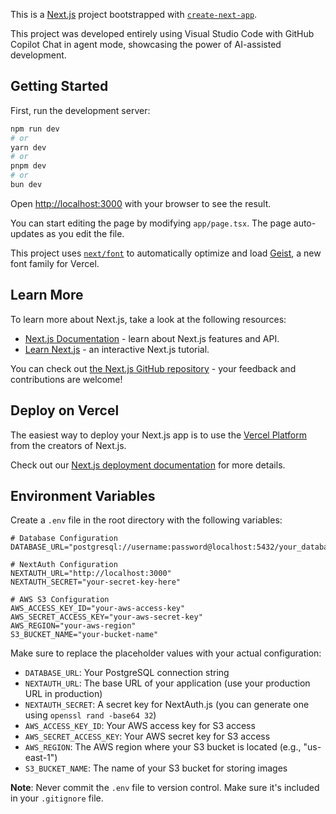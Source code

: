 This is a [Next.js](https://nextjs.org) project bootstrapped with [`create-next-app`](https://nextjs.org/docs/app/api-reference/cli/create-next-app).

This project was developed entirely using Visual Studio Code with GitHub Copilot Chat in agent mode, showcasing the power of AI-assisted development.

## Getting Started

First, run the development server:

```bash
npm run dev
# or
yarn dev
# or
pnpm dev
# or
bun dev
```

Open [http://localhost:3000](http://localhost:3000) with your browser to see the result.

You can start editing the page by modifying `app/page.tsx`. The page auto-updates as you edit the file.

This project uses [`next/font`](https://nextjs.org/docs/app/building-your-application/optimizing/fonts) to automatically optimize and load [Geist](https://vercel.com/font), a new font family for Vercel.

## Learn More

To learn more about Next.js, take a look at the following resources:

- [Next.js Documentation](https://nextjs.org/docs) - learn about Next.js features and API.
- [Learn Next.js](https://nextjs.org/learn) - an interactive Next.js tutorial.

You can check out [the Next.js GitHub repository](https://github.com/vercel/next.js) - your feedback and contributions are welcome!

## Deploy on Vercel

The easiest way to deploy your Next.js app is to use the [Vercel Platform](https://vercel.com/new?utm_medium=default-template&filter=next.js&utm_source=create-next-app&utm_campaign=create-next-app-readme) from the creators of Next.js.

Check out our [Next.js deployment documentation](https://nextjs.org/docs/app/building-your-application/deploying) for more details.

## Environment Variables

Create a `.env` file in the root directory with the following variables:

```env
# Database Configuration
DATABASE_URL="postgresql://username:password@localhost:5432/your_database_name"

# NextAuth Configuration
NEXTAUTH_URL="http://localhost:3000"
NEXTAUTH_SECRET="your-secret-key-here"

# AWS S3 Configuration
AWS_ACCESS_KEY_ID="your-aws-access-key"
AWS_SECRET_ACCESS_KEY="your-aws-secret-key"
AWS_REGION="your-aws-region"
S3_BUCKET_NAME="your-bucket-name"
```

Make sure to replace the placeholder values with your actual configuration:

- `DATABASE_URL`: Your PostgreSQL connection string
- `NEXTAUTH_URL`: The base URL of your application (use your production URL in production)
- `NEXTAUTH_SECRET`: A secret key for NextAuth.js (you can generate one using `openssl rand -base64 32`)
- `AWS_ACCESS_KEY_ID`: Your AWS access key for S3 access
- `AWS_SECRET_ACCESS_KEY`: Your AWS secret key for S3 access
- `AWS_REGION`: The AWS region where your S3 bucket is located (e.g., "us-east-1")
- `S3_BUCKET_NAME`: The name of your S3 bucket for storing images

**Note**: Never commit the `.env` file to version control. Make sure it's included in your `.gitignore` file.
